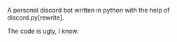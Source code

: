 A personal discord bot written in python with the help of discord.py[rewrite].

The code is ugly, I know.

